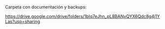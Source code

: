 Carpeta con documentación y backups:

https://drive.google.com/drive/folders/1bIq7eJhn_pL8BANyQYX6Qdc8g4j1YLas?usp=sharing
